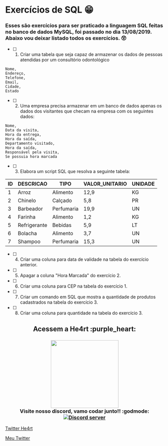 # Exercícios de SQL :grin:

### Esses são exercícios para ser praticado a linguagem SQL feitas no banco de dados MySQL, foi passado no dia 13/08/2019. Abaixo vou deixar listado todos os exercícios. :astonished:

- [ ] 1. Criar uma tabela que seja capaz de armazenar os dados de pessoas atendidas por um consultório odontológico

```
Nome,
Endereço,
Telefone,
Email,
Cidade,
Estado
```

- [ ] 2. Uma empresa precisa armazenar em um banco de dados apenas os dados dos visitantes que checam na empresa com os seguintes dados:

```
Nome,
Data da visita,
Hora da entrega,
Hora da saída,
Departamento visitado,
Hora da saída,
Responsável pela visita,
Se possuia hora marcada
```

- [ ] 3. Elabora um script SQL que resolva a seguinte tabela:

| ID  | DESCRICAO    | TIPO       | VALOR_UNITARIO | UNIDADE |
| --- | ------------ | ---------- | -------------- | ------- |
| 1   | Arroz        | Alimento   | 12,9           | KG      |  |
| 2   | Chinelo      | Calçado    | 5,8            | PR      |  |
| 3   | Barbeador    | Perfumaria | 19,9           | UN      |  |
| 4   | Farinha      | Alimento   | 1,2            | KG      |  |
| 5   | Refrigerante | Bebidas    | 5,9            | LT      |  |
| 6   | Bolacha      | Alimento   | 3,7            | UN      |  |
| 7   | Shampoo      | Perfumaria | 15,3           | UN      |

- [ ] 4. Criar uma coluna para data de validade na tabela do exercício anterior.

- [ ] 5. Apagar a coluna "Hora Marcada" do exercício 2.

- [ ] 6. Criar uma coluna para CEP na tabela do exercício 1.

- [ ] 7. Criar um comando em SQL que mostra a quantidade de produtos cadastrados na tabela do exercício 3.

- [ ] 8. Criar uma coluna para quantidade na tabela do exercício 3.

<h2 align="center">
  Acessem a He4rt :purple_heart:
</h2>

<h3 align="center">
  <img src="https://heartdevs.com/wp-content/uploads/2018/12/logo.png" width="215"><br>
    Visite nosso discord, vamo codar junto!! :godmode:
	<a href="https://discord.io/He4rt" target="_blank">
	<img src="https://discordapp.com/api/guilds/452926217558163456/embed.png" alt="Discord server"/></a><br>
</h3>

[Twitter He4rt](https://twitter.com/He4rtDevs)

[Meu Twitter](https://twitter.com/m7Aei_He4rt)
